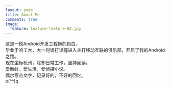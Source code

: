```yaml
---
layout: page
title: About Me
comments: true
image:
  feature: texture-feature-02.jpg
---
```


这是一枚Android开发工程狮的自白。
<br>毕业于哈工大，大一时误打误撞进入主打移动互联的俱乐部，开启了我的Android之路。
<br>现在坐标杭州，除却日常工作，坚持阅读。
<br>爱新鲜，爱生活，爱侦探小说。
<br>偶尔写点文字，记录好的，不好的回忆。
<br>p(^^)q 

